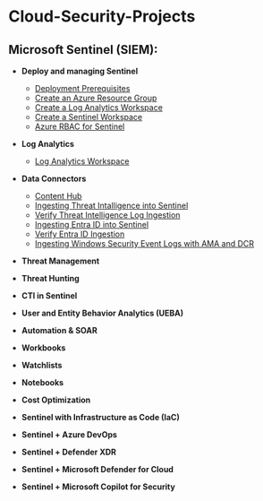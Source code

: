 # Cloud-Security-Projects

<h2> Microsoft Sentinel (SIEM):</h2>

- <b>Deploy and managing Sentinel</b>
  - [Deployment Prerequisites](https://github.com/KaizenJS7/Deployment-Prerequisites/blob/main/README.md)
  - [Create an Azure Resource Group](https://github.com/KaizenJS7/Create-an-Azure-Resource-Group/blob/main/README.md)  
  - [Create a Log Analytics Workspace](https://github.com/KaizenJS7/Create-a-Log-Analytics-Workspace/tree/main)
  - [Create a Sentinel Workspace](https://github.com/KaizenJS7/Create-a-Sentinel-Workspace/tree/main)
  - [Azure RBAC for Sentinel](https://github.com/KaizenJS7/Azure-RBAC-for-Sentinel/tree/main)
- <b>Log Analytics</b>
  - [Log Analytics Workspace](https://github.com/KaizenJS7/Log-Analytics-Workspaces/tree/main)
- <b>Data Connectors</b>
  - [Content Hub]()
  - [Ingesting Threat Intalligence into Sentinel]()
  - [Verify Threat Intelligence Log Ingestion]()
  - [Ingesting Entra ID into Sentinel]()
  - [Verify Entra ID Ingestion]()
  - [Ingesting Windows Security Event Logs with AMA and DCR]() 
- <b>Threat Management</b>
 
- <b>Threat Hunting</b>
 
- <b>CTI in Sentinel</b>

- <b>User and Entity Behavior Analytics (UEBA) </b>

- <b>Automation & SOAR</b>

- <b>Workbooks</b>

- <b>Watchlists</b>

- <b>Notebooks</b>

- <b>Cost Optimization</b>

- <b>Sentinel with Infrastructure as Code (IaC) </b>

- <b>Sentinel + Azure DevOps</b>

- <b>Sentinel + Defender XDR</b>

- <b>Sentinel + Microsoft Defender for Cloud</b>

- <b>Sentinel + Microsoft Copilot for Security</b>

  
